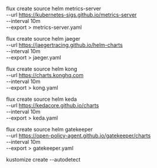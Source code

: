 flux create source helm metrics-server \
  --url https://kubernetes-sigs.github.io/metrics-server \
  --interval 10m \
  --export > metrics-server.yaml

flux create source helm jaeger \
  --url https://jaegertracing.github.io/helm-charts \
  --interval 10m \
  --export > jaeger.yaml

flux create source helm kong \
  --url https://charts.konghq.com \
  --interval 10m \
  --export > kong.yaml

flux create source helm keda \
  --url https://kedacore.github.io/charts \
  --interval 10m \
  --export > keda.yaml

flux create source helm gatekeeper \
  --url https://open-policy-agent.github.io/gatekeeper/charts \
  --interval 10m \
  --export > gatekeeper.yaml

kustomize create --autodetect
